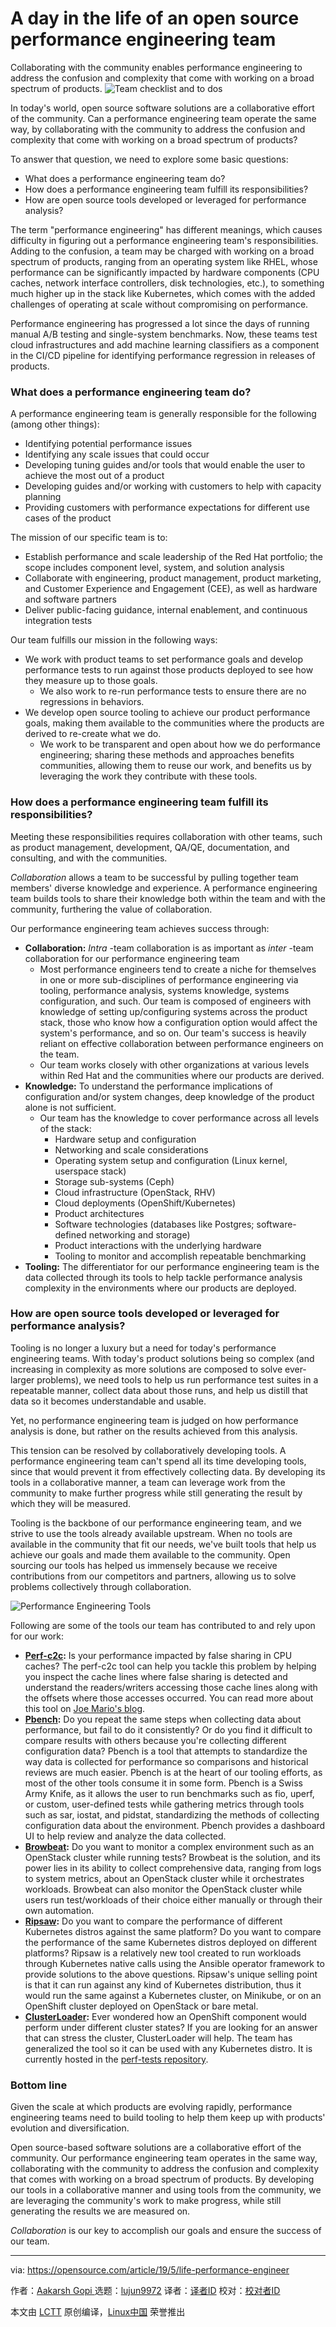 [#]: collector: (lujun9972)
[#]: translator: ( )
[#]: reviewer: ( )
[#]: publisher: ( )
[#]: url: ( )
[#]: subject: (A day in the life of an open source performance engineering team)
[#]: via: (https://opensource.com/article/19/5/life-performance-engineer)
[#]: author: (Aakarsh Gopi  https://opensource.com/users/aakarsh/users/portante/users/anaga/users/gameloid)

A day in the life of an open source performance engineering team
======
Collaborating with the community enables performance engineering to
address the confusion and complexity that come with working on a broad
spectrum of products.
![Team checklist and to dos][1]

In today's world, open source software solutions are a collaborative effort of the community. Can a performance engineering team operate the same way, by collaborating with the community to address the confusion and complexity that come with working on a broad spectrum of products?

To answer that question, we need to explore some basic questions:

  * What does a performance engineering team do?
  * How does a performance engineering team fulfill its responsibilities?
  * How are open source tools developed or leveraged for performance analysis?



The term "performance engineering" has different meanings, which causes difficulty in figuring out a performance engineering team's responsibilities. Adding to the confusion, a team may be charged with working on a broad spectrum of products, ranging from an operating system like RHEL, whose performance can be significantly impacted by hardware components (CPU caches, network interface controllers, disk technologies, etc.), to something much higher up in the stack like Kubernetes, which comes with the added challenges of operating at scale without compromising on performance.

Performance engineering has progressed a lot since the days of running manual A/B testing and single-system benchmarks. Now, these teams test cloud infrastructures and add machine learning classifiers as a component in the CI/CD pipeline for identifying performance regression in releases of products.

### What does a performance engineering team do?

A performance engineering team is generally responsible for the following (among other things):

  * Identifying potential performance issues
  * Identifying any scale issues that could occur
  * Developing tuning guides and/or tools that would enable the user to achieve the most out of a product
  * Developing guides and/or working with customers to help with capacity planning
  * Providing customers with performance expectations for different use cases of the product



The mission of our specific team is to:

  * Establish performance and scale leadership of the Red Hat portfolio; the scope includes component level, system, and solution analysis
  * Collaborate with engineering, product management, product marketing, and Customer Experience and Engagement (CEE), as well as hardware and software partners
  * Deliver public-facing guidance, internal enablement, and continuous integration tests



Our team fulfills our mission in the following ways:

  * We work with product teams to set performance goals and develop performance tests to run against those products deployed to see how they measure up to those goals.
    * We also work to re-run performance tests to ensure there are no regressions in behaviors.
  * We develop open source tooling to achieve our product performance goals, making them available to the communities where the products are derived to re-create what we do.
    * We work to be transparent and open about how we do performance engineering; sharing these methods and approaches benefits communities, allowing them to reuse our work, and benefits us by leveraging the work they contribute with these tools.



### How does a performance engineering team fulfill its responsibilities?

Meeting these responsibilities requires collaboration with other teams, such as product management, development, QA/QE, documentation, and consulting, and with the communities.

_Collaboration_ allows a team to be successful by pulling together team members' diverse knowledge and experience. A performance engineering team builds tools to share their knowledge both within the team and with the community, furthering the value of collaboration.

Our performance engineering team achieves success through:

  * **Collaboration:** _Intra_ -team collaboration is as important as _inter_ -team collaboration for our performance engineering team
    * Most performance engineers tend to create a niche for themselves in one or more sub-disciplines of performance engineering via tooling, performance analysis, systems knowledge, systems configuration, and such. Our team is composed of engineers with knowledge of setting up/configuring systems across the product stack, those who know how a configuration option would affect the system's performance, and so on. Our team's success is heavily reliant on effective collaboration between performance engineers on the team.
    * Our team works closely with other organizations at various levels within Red Hat and the communities where our products are derived.
  * **Knowledge:** To understand the performance implications of configuration and/or system changes, deep knowledge of the product alone is not sufficient.
    * Our team has the knowledge to cover performance across all levels of the stack:
      * Hardware setup and configuration
      * Networking and scale considerations
      * Operating system setup and configuration (Linux kernel, userspace stack)
      * Storage sub-systems (Ceph)
      * Cloud infrastructure (OpenStack, RHV)
      * Cloud deployments (OpenShift/Kubernetes)
      * Product architectures
      * Software technologies (databases like Postgres; software-defined networking and storage)
      * Product interactions with the underlying hardware
      * Tooling to monitor and accomplish repeatable benchmarking
  * **Tooling:** The differentiator for our performance engineering team is the data collected through its tools to help tackle performance analysis complexity in the environments where our products are deployed.



### How are open source tools developed or leveraged for performance analysis?

Tooling is no longer a luxury but a need for today's performance engineering teams. With today's product solutions being so complex (and increasing in complexity as more solutions are composed to solve ever-larger problems), we need tools to help us run performance test suites in a repeatable manner, collect data about those runs, and help us distill that data so it becomes understandable and usable.

Yet, no performance engineering team is judged on how performance analysis is done, but rather on the results achieved from this analysis.

This tension can be resolved by collaboratively developing tools. A performance engineering team can't spend all its time developing tools, since that would prevent it from effectively collecting data. By developing its tools in a collaborative manner, a team can leverage work from the community to make further progress while still generating the result by which they will be measured.

Tooling is the backbone of our performance engineering team, and we strive to use the tools already available upstream. When no tools are available in the community that fit our needs, we've built tools that help us achieve our goals and made them available to the community. Open sourcing our tools has helped us immensely because we receive contributions from our competitors and partners, allowing us to solve problems collectively through collaboration.

![Performance Engineering Tools][2]

Following are some of the tools our team has contributed to and rely upon for our work:

  * **[Perf-c2c][3]:** Is your performance impacted by false sharing in CPU caches? The perf-c2c tool can help you tackle this problem by helping you inspect the cache lines where false sharing is detected and understand the readers/writers accessing those cache lines along with the offsets where those accesses occurred. You can read more about this tool on [Joe Mario's blog][4].
  * **[Pbench][5]:** Do you repeat the same steps when collecting data about performance, but fail to do it consistently? Or do you find it difficult to compare results with others because you're collecting different configuration data? Pbench is a tool that attempts to standardize the way data is collected for performance so comparisons and historical reviews are much easier. Pbench is at the heart of our tooling efforts, as most of the other tools consume it in some form. Pbench is a Swiss Army Knife, as it allows the user to run benchmarks such as fio, uperf, or custom, user-defined tests while gathering metrics through tools such as sar, iostat, and pidstat, standardizing the methods of collecting configuration data about the environment. Pbench provides a dashboard UI to help review and analyze the data collected.
  * **[Browbeat][6]:** Do you want to monitor a complex environment such as an OpenStack cluster while running tests? Browbeat is the solution, and its power lies in its ability to collect comprehensive data, ranging from logs to system metrics, about an OpenStack cluster while it orchestrates workloads. Browbeat can also monitor the OpenStack cluster while users run test/workloads of their choice either manually or through their own automation.
  * **[Ripsaw][7]:** Do you want to compare the performance of different Kubernetes distros against the same platform? Do you want to compare the performance of the same Kubernetes distros deployed on different platforms? Ripsaw is a relatively new tool created to run workloads through Kubernetes native calls using the Ansible operator framework to provide solutions to the above questions. Ripsaw's unique selling point is that it can run against any kind of Kubernetes distribution, thus it would run the same against a Kubernetes cluster, on Minikube, or on an OpenShift cluster deployed on OpenStack or bare metal.
  * **[ClusterLoader][8]:** Ever wondered how an OpenShift component would perform under different cluster states? If you are looking for an answer that can stress the cluster, ClusterLoader will help. The team has generalized the tool so it can be used with any Kubernetes distro. It is currently hosted in the [perf-tests repository][9].



### Bottom line

Given the scale at which products are evolving rapidly, performance engineering teams need to build tooling to help them keep up with products' evolution and diversification.

Open source-based software solutions are a collaborative effort of the community. Our performance engineering team operates in the same way, collaborating with the community to address the confusion and complexity that comes with working on a broad spectrum of products. By developing our tools in a collaborative manner and using tools from the community, we are leveraging the community's work to make progress, while still generating the results we are measured on.

_Collaboration_ is our key to accomplish our goals and ensure the success of our team.

--------------------------------------------------------------------------------

via: https://opensource.com/article/19/5/life-performance-engineer

作者：[Aakarsh Gopi ][a]
选题：[lujun9972][b]
译者：[译者ID](https://github.com/译者ID)
校对：[校对者ID](https://github.com/校对者ID)

本文由 [LCTT](https://github.com/LCTT/TranslateProject) 原创编译，[Linux中国](https://linux.cn/) 荣誉推出

[a]: https://opensource.com/users/aakarsh/users/portante/users/anaga/users/gameloid
[b]: https://github.com/lujun9972
[1]: https://opensource.com/sites/default/files/styles/image-full-size/public/lead-images/todo_checklist_team_metrics_report.png?itok=oB5uQbzf (Team checklist and to dos)
[2]: https://opensource.com/sites/default/files/uploads/performanceengineeringtools.png (Performance Engineering Tools)
[3]: http://man7.org/linux/man-pages/man1/perf-c2c.1.html
[4]: https://joemario.github.io/blog/2016/09/01/c2c-blog/
[5]: https://github.com/distributed-system-analysis/pbench
[6]: https://github.com/openstack/browbeat
[7]: https://github.com/cloud-bulldozer/ripsaw
[8]: https://github.com/openshift/origin/tree/master/test/extended/cluster
[9]: https://github.com/kubernetes/perf-tests/tree/master/clusterloader
